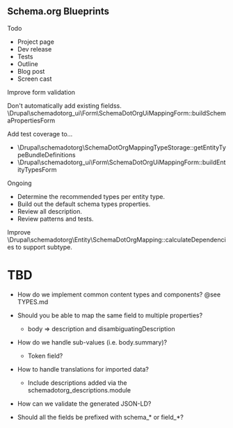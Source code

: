 Schema.org Blueprints
---------------------

Todo
- Project page
- Dev release
- Tests
- Outline
- Blog post
- Screen cast

Improve form validation

Don't automatically add existing fieldss.
\Drupal\schemadotorg_ui\Form\SchemaDotOrgUiMappingForm::buildSchemaPropertiesForm

Add test coverage to...
- \Drupal\schemadotorg\SchemaDotOrgMappingTypeStorage::getEntityTypeBundleDefinitions
- \Drupal\schemadotorg_ui\Form\SchemaDotOrgUiMappingForm::buildEntityTypesForm

Ongoing
- Determine the recommended types per entity type.
- Build out the default schema types properties.
- Review all description.
- Review patterns and tests.

Improve \Drupal\schemadotorg\Entity\SchemaDotOrgMapping::calculateDependencies
to support subtype.

# TBD

- How do we implement common content types and components? @see TYPES.md

- Should you be able to map the same field to multiple properties?
  - body => description and disambiguatingDescription

- How do we handle sub-values (i.e. body.summary)?
  - Token field?

- How to handle translations for imported data?
  - Include descriptions added via the schemadotorg_descriptions.module

- How can we validate the generated JSON-LD?

- Should all the fields be prefixed with schema_* or field_*?
